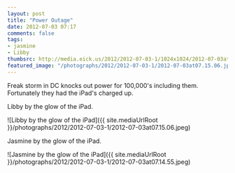 ```yaml
---
layout: post
title: "Power Outage"
date: 2012-07-03 07:17
comments: false
tags: 
- jasmine
- Libby
thumbsrc: http://media.eick.us/2012/2012-07-03-1/1024x1024/2012-07-03at07.15.06.jpeg
featured_image: "/photographs/2012/2012-07-03-1/2012-07-03at07.15.06.jpeg"
---
```

Freak storm in DC knocks out power for 100,000's including them.  Fortunately they had the iPad's charged up.

Libby by the glow of the iPad.

![Libby by the glow of the iPad]({{ site.mediaUrlRoot }}/photographs/2012/2012-07-03-1/2012-07-03at07.15.06.jpeg)


Jasmine by the glow of the iPad.

![Jasmine by the glow of the iPad]({{ site.mediaUrlRoot }}/photographs/2012/2012-07-03-1/2012-07-03at07.14.55.jpeg)

